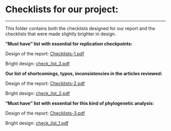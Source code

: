 # Checklists for our project: 
---------------------------------------------------------------------------------------

This folder contains both the checklists designed for our report and the checklists that were made slightly brighter in design.

**“Must have” list with essential for replication checkpoints:**

Design of the report: [Checklists-1.pdf](https://github.com/BelyaevaAlex/-Crustacean-hoods-strive-for-power/blob/main/checklists/Checklists-1.pdf)

Bright design: [check_list_3.pdf](https://github.com/BelyaevaAlex/-Crustacean-hoods-strive-for-power/blob/main/checklists/check_list_3.pdf)

**Our list of shortcomings, typos, inconsistencies in the articles reviewed:**

Design of the report: [Checklists-2.pdf](https://github.com/BelyaevaAlex/-Crustacean-hoods-strive-for-power/blob/main/checklists/Checklists-2.pdf)

Bright design: [check_list_2.pdf](https://github.com/BelyaevaAlex/-Crustacean-hoods-strive-for-power/blob/main/checklists/check_list_2.pdf)

**“Must have” list with essential for this kind of phylogenetic analysis:**

Design of the report: [Checklists-3.pdf](https://github.com/BelyaevaAlex/-Crustacean-hoods-strive-for-power/blob/main/checklists/Checklists-3.pdf)

Bright design: [check_list_1.pdf](https://github.com/BelyaevaAlex/-Crustacean-hoods-strive-for-power/blob/main/checklists/check_list_1.pdf)
